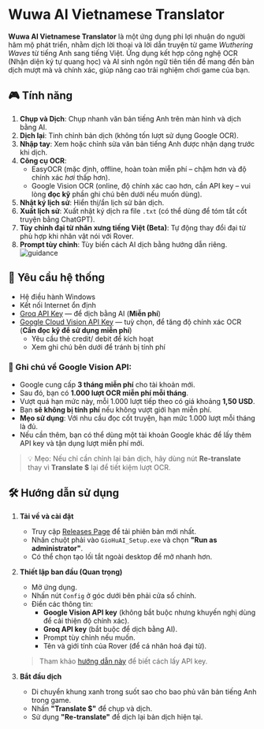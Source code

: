 # Wuwa AI Vietnamese Translator

**Wuwa AI Vietnamese Translator** là một ứng dụng phi lợi nhuận do người hâm mộ phát triển, nhằm dịch lời thoại và lời dẫn truyện từ game *Wuthering Waves* từ tiếng Anh sang tiếng Việt. Ứng dụng kết hợp công nghệ OCR (Nhận diện ký tự quang học) và AI sinh ngôn ngữ tiên tiến để mang đến bản dịch mượt mà và chính xác, giúp nâng cao trải nghiệm chơi game của bạn.


## 🎮 Tính năng

1. **Chụp và Dịch**: Chụp nhanh văn bản tiếng Anh trên màn hình và dịch bằng AI.
2. **Dịch lại**: Tinh chỉnh bản dịch (không tốn lượt sử dụng Google OCR).
3. **Nhập tay**: Xem hoặc chỉnh sửa văn bản tiếng Anh được nhận dạng trước khi dịch.
4. **Công cụ OCR**:
    - EasyOCR (mặc định, offline, hoàn toàn miễn phí – chậm hơn và độ chính xác *hơi* thấp hơn).
    - Google Vision OCR (online, độ chính xác cao hơn, cần API key – vui lòng **đọc kỹ** phần ghi chú bên dưới nếu muốn dùng).
5. **Nhật ký lịch sử**: Hiển thị/ẩn lịch sử bản dịch.
6. **Xuất lịch sử**: Xuất nhật ký dịch ra file `.txt` (có thể dùng để tóm tắt cốt truyện bằng ChatGPT).
7. **Tùy chỉnh đại từ nhân xưng tiếng Việt (Beta)**: Tự động thay đổi đại từ phù hợp khi nhân vật nói với Rover.
8. **Prompt tùy chỉnh**: Tùy biến cách AI dịch bằng hướng dẫn riêng.
![guidance](https://github.com/user-attachments/assets/d7c0ddee-6a53-4ddd-b496-07e226da6379)


## 🧩 Yêu cầu hệ thống

- Hệ điều hành Windows  
- Kết nối Internet ổn định  
- [Groq API Key](https://console.groq.com/keys) — để dịch bằng AI (**Miễn phí**)  
- [Google Cloud Vision API Key](https://cloud.google.com/vision/docs/setup) — tuỳ chọn, để tăng độ chính xác OCR (**Cần đọc kỹ để sử dụng miễn phí**)  
   - Yêu cầu thẻ credit/ debit để kích hoạt  
   - Xem ghi chú bên dưới để tránh bị tính phí

### 📌 Ghi chú về Google Vision API:

- Google cung cấp **3 tháng miễn phí** cho tài khoản mới.
- Sau đó, bạn có **1.000 lượt OCR miễn phí mỗi tháng**.
- Vượt quá hạn mức này, mỗi 1.000 lượt tiếp theo có giá khoảng **1,50 USD**.
- Bạn **sẽ không bị tính phí** nếu không vượt giới hạn miễn phí.
- **Mẹo sử dụng**: Với nhu cầu đọc cốt truyện, hạn mức 1.000 lượt mỗi tháng là đủ.
- Nếu cần thêm, bạn có thể dùng một tài khoản Google khác để lấy thêm API key và tận dụng lượt miễn phí mới.

> 💡 Mẹo: Nếu chỉ cần chỉnh lại bản dịch, hãy dùng nút **Re-translate** thay vì **Translate $** lại để tiết kiệm lượt OCR.


## 🛠️ Hướng dẫn sử dụng

1. **Tải về và cài đặt**
   - Truy cập [Releases Page](https://github.com/dothuan-git/wuwa-vi-ai-translator/releases) để tải phiên bản mới nhất.
   - Nhấn chuột phải vào `GioHuAI_Setup.exe` và chọn **"Run as administrator"**.
   - Có thể chọn tạo lối tắt ngoài desktop để mở nhanh hơn.

2. **Thiết lập ban đầu (Quan trọng)**
   - Mở ứng dụng.
   - Nhấn nút `Config` ở góc dưới bên phải cửa sổ chính.
   - Điền các thông tin:
     - **Google Vision API key** (không bắt buộc nhưng khuyến nghị dùng để cải thiện độ chính xác).
     - **Groq API key** (bắt buộc để dịch bằng AI).
     - Prompt tùy chỉnh nếu muốn.
     - Tên và giới tính của Rover (để cá nhân hoá đại từ).

   > Tham khảo [hướng dẫn này](https://github.com/dothuan-git/wuwa-vi-ai-translator/blob/main/doc/api-setup-guide-vi.md) để biết cách lấy API key.

3. **Bắt đầu dịch**
   - Di chuyển khung xanh trong suốt sao cho bao phủ văn bản tiếng Anh trong game.
   - Nhấn **"Translate $"** để chụp và dịch.
   - Sử dụng **"Re-translate"** để dịch lại bản dịch hiện tại.

